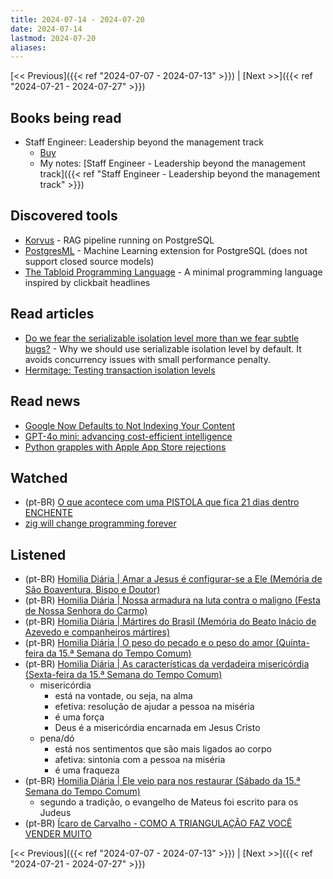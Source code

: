 ```yaml
---
title: 2024-07-14 - 2024-07-20
date: 2024-07-14
lastmod: 2024-07-20
aliases:
---
```


[<< Previous]({{< ref "2024-07-07 - 2024-07-13" >}}) | [Next >>]({{< ref "2024-07-21 - 2024-07-27" >}})

## Books being read
- Staff Engineer: Leadership beyond the management track
	- [Buy](https://staffeng.com/book)
	- My notes: [Staff Engineer - Leadership beyond the management track]({{< ref "Staff Engineer - Leadership beyond the management track" >}})

## Discovered tools
- [Korvus](https://github.com/postgresml/korvus) - RAG pipeline running on PostgreSQL
- [PostgresML](https://github.com/postgresml/postgresml) - Machine Learning extension for PostgreSQL (does not support closed source models)
- [The Tabloid Programming Language](https://github.com/thesephist/tabloid) - A minimal programming language inspired by clickbait headlines

## Read articles
- [Do we fear the serializable isolation level more than we fear subtle bugs?](https://blog.ydb.tech/do-we-fear-the-serializable-isolation-level-more-than-we-fear-subtle-bugs-5a025401b609) -
 Why we should use serializable isolation level by default. It avoids concurrency issues with small performance penalty.
- [Hermitage: Testing transaction isolation levels](https://github.com/ept/hermitage)

## Read news
- [Google Now Defaults to Not Indexing Your Content](https://www.vincentschmalbach.com/google-now-defaults-to-not-indexing-your-content/)
- [GPT-4o mini: advancing cost-efficient intelligence](https://openai.com/index/gpt-4o-mini-advancing-cost-efficient-intelligence/)
- [Python grapples with Apple App Store rejections](https://lwn.net/Articles/979671/)

## Watched
- (pt-BR) [O que acontece com uma PISTOLA que fica 21 dias dentro ENCHENTE](https://www.youtube.com/watch?v=Wu0uU0fHwYU)
- [zig will change programming forever](https://www.youtube.com/watch?v=pnnx1bkFXng)

## Listened
- (pt-BR) [Homilia Diária | Amar a Jesus é configurar-se a Ele (Memória de São Boaventura, Bispo e Doutor)](https://www.youtube.com/watch?v=21n8ClXfrQQ)
- (pt-BR) [Homilia Diária | Nossa armadura na luta contra o maligno (Festa de Nossa Senhora do Carmo)](https://www.youtube.com/watch?v=HwUUHTJE_jI)
- (pt-BR) [Homilia Diária | Mártires do Brasil (Memória do Beato Inácio de Azevedo e companheiros mártires)](https://www.youtube.com/watch?v=gDXknVPw4cg)
- (pt-BR) [Homilia Diária | O peso do pecado e o peso do amor (Quinta-feira da 15.ª Semana do Tempo Comum)](https://www.youtube.com/watch?v=5ZrEMaCqevc)
- (pt-BR) [Homilia Diária | As características da verdadeira misericórdia (Sexta-feira da 15.ª Semana do Tempo Comum)](https://www.youtube.com/watch?v=1VP1GQ4sY0k)
    * misericórdia
        * está na vontade, ou seja, na alma
        * efetiva: resolução de ajudar a pessoa na miséria
        * é uma força
        * Deus é a misericórdia encarnada em Jesus Cristo
    * pena/dó
        * está nos sentimentos que são mais ligados ao corpo
        * afetiva: sintonia com a pessoa na miséria
        * é uma fraqueza
- (pt-BR) [Homilia Diária | Ele veio para nos restaurar (Sábado da 15.ª Semana do Tempo Comum)](https://www.youtube.com/watch?v=5dVTpc6zXg0)
    * segundo a tradição, o evangelho de Mateus foi escrito para os Judeus
- (pt-BR) [Ícaro de Carvalho - COMO A TRIANGULAÇÃO FAZ VOCÊ VENDER MUITO](https://www.youtube.com/watch?v=FhJJf8VEwwc)

[<< Previous]({{< ref "2024-07-07 - 2024-07-13" >}}) | [Next >>]({{< ref "2024-07-21 - 2024-07-27" >}})
